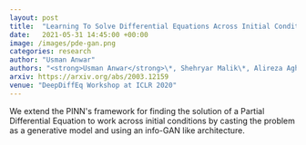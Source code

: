 ```yaml
---
layout: post
title:  "Learning To Solve Differential Equations Across Initial Conditions"
date:   2021-05-31 14:45:00 +00:00
image: /images/pde-gan.png
categories: research
author: "Usman Anwar"
authors: "<strong>Usman Anwar</strong>\*, Shehryar Malik\*, Alireza Aghasi, Ali Ahmed"
arxiv: https://arxiv.org/abs/2003.12159
venue: "DeepDiffEq Workshop at ICLR 2020"
---
```


We extend the PINN's framework for finding the solution of a Partial Differential Equation to work across initial conditions by casting the problem as a generative model and using an info-GAN like architecture.
